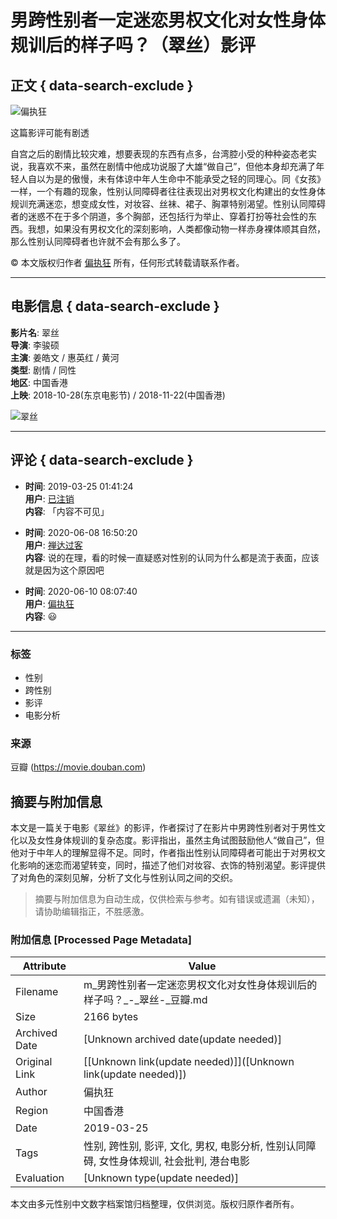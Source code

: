 # 男跨性别者一定迷恋男权文化对女性身体规训后的样子吗？（翠丝）影评

## 正文 { data-search-exclude }


![偏执狂](https://img3.doubanio.com/icon/u77351431-3.jpg)

这篇影评可能有剧透

自宫之后的剧情比较灾难，想要表现的东西有点多，台湾腔小受的种种姿态老实说，我喜欢不来，虽然在剧情中他成功说服了大雄“做自己”，但他本身却充满了年轻人自以为是的傲慢，未有体谅中年人生命中不能承受之轻的同理心。同《女孩》一样，一个有趣的现象，性别认同障碍者往往表现出对男权文化构建出的女性身体规训充满迷恋，想变成女性，对妆容、丝袜、裙子、胸罩特别渴望。性别认同障碍者的迷惑不在于多个阴道，多个胸部，还包括行为举止、穿着打扮等社会性的东西。我想，如果没有男权文化的深刻影响，人类都像动物一样赤身裸体顺其自然，那么性别认同障碍者也许就不会有那么多了。

© 本文版权归作者 [偏执狂](https://www.douban.com/people/77351431/) 所有，任何形式转载请联系作者。

---

## 电影信息 { data-search-exclude }

**影片名**: 翠丝  
**导演**: 李骏硕  
**主演**: 姜皓文 / 惠英红 / 黄河  
**类型**: 剧情 / 同性  
**地区**: 中国香港  
**上映**: 2018-10-28(东京电影节) / 2018-11-22(中国香港)  

![翠丝](https://img9.doubanio.com/view/photo/s_ratio_poster/public/p2540428736.webp)

---

## 评论 { data-search-exclude }

- **时间**: 2019-03-25 01:41:24  
  **用户**: [已注销](https://www.douban.com/people/2354647)  
  **内容**: 「内容不可见」

- **时间**: 2020-06-08 16:50:20  
  **用户**: [禅达过客](https://www.douban.com/people/142688580)  
  **内容**: 说的在理，看的时候一直疑惑对性别的认同为什么都是流于表面，应该就是因为这个原因吧

- **时间**: 2020-06-10 08:07:40  
  **用户**: [偏执狂](https://www.douban.com/people/77351431/)  
  **内容**: 😃

---

### 标签

- 性别
- 跨性别
- 影评
- 电影分析

### 来源

豆瓣 (https://movie.douban.com)
<!-- tcd_original_link https://m.douban.com/movie/review/10038509/ -->


## 摘要与附加信息

<!-- tcd_abstract -->
本文是一篇关于电影《翠丝》的影评，作者探讨了在影片中男跨性别者对于男性文化以及女性身体规训的复杂态度。影评指出，虽然主角试图鼓励他人“做自己”，但他对于中年人的理解显得不足。同时，作者指出性别认同障碍者可能出于对男权文化影响的迷恋而渴望转变，同时，描述了他们对妆容、衣饰的特别渴望。影评提供了对角色的深刻见解，分析了文化与性别认同之间的交织。
<!-- tcd_abstract_end -->

> 摘要与附加信息为自动生成，仅供检索与参考。如有错误或遗漏（未知），请协助编辑指正，不胜感激。

### 附加信息 [Processed Page Metadata]

| Attribute       | Value                                  |
|-----------------|----------------------------------------|
| Filename        | m_男跨性别者一定迷恋男权文化对女性身体规训后的样子吗？_-_翠丝-_豆瓣.md                             |
| Size            | 2166 bytes                           |
| Archived Date   | [Unknown archived date(update needed)]                             |
| Original Link   | [[Unknown link(update needed)]]([Unknown link(update needed)])                       |
| Author          | 偏执狂                               |
| Region          | 中国香港                               |
| Date            | 2019-03-25                                 |
| Tags            | 性别, 跨性别, 影评, 文化, 男权, 电影分析, 性别认同障碍, 女性身体规训, 社会批判, 港台电影                                 |
| Evaluation            | [Unknown type(update needed)]                                 |
<!-- tcd_table_end -->

本文由多元性别中文数字档案馆归档整理，仅供浏览。版权归原作者所有。
